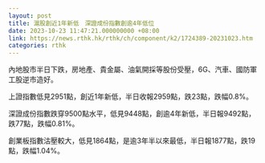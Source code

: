 ```yaml
---
layout: post
title: 滬股創近1年新低　深證成份指數創逾4年低位
date: 2023-10-23 11:47:21.000000000 +08:00
link: https://news.rthk.hk/rthk/ch/component/k2/1724389-20231023.htm
categories: rthk
---
```


內地股市半日下跌，房地產、貴金屬、油氣開採等股份受壓，6G、汽車、國防軍工股逆市造好。

上證指數低見2951點，創近1年新低，半日收報2959點，跌23點，跌幅0.8%。

深證成份指數跌穿9500點水平，低見9448點，創逾4年新低，半日報9492點，跌77點，跌幅0.81%。

創業板指數沽壓較大，低見1864點，是逾3年半以來最低，半日報1877點，跌19點，跌幅1.04%。
